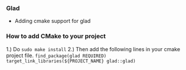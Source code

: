 ### Glad
* Adding cmake support for glad

### How to add CMake to your project
1.) Do `sudo make install`
2.) Then add the following lines in your cmake project file.
`find_package(glad REQUIRED)` 
`target_link_libraries(${PROJECT_NAME} glad::glad)`
